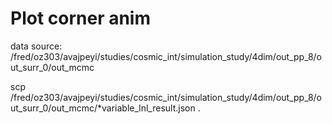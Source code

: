 # Plot corner anim

data source:
/fred/oz303/avajpeyi/studies/cosmic_int/simulation_study/4dim/out_pp_8/out_surr_0/out_mcmc

scp /fred/oz303/avajpeyi/studies/cosmic_int/simulation_study/4dim/out_pp_8/out_surr_0/out_mcmc/*variable_lnl_result.json .
